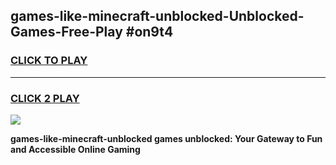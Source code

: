
## games-like-minecraft-unblocked-Unblocked-Games-Free-Play #on9t4
<h3>
<a href="https://us.freeplayer.one?title=games-like-minecraft-unblocked&ref=9M">CLICK TO PLAY</a></h3>
<hr>

<h3>
<a href="https://us.freeplayer.one?title=games-like-minecraft-unblocked&ref=9M">CLICK 2 PLAY</a>
  
</h3>

<a href="https://us.freeplayer.one?title=games-like-minecraft-unblocked&ref=9M"><img src="https://clearcache.store/games.png"></a>


**games-like-minecraft-unblocked games unblocked: Your Gateway to Fun and Accessible Online Gaming**
